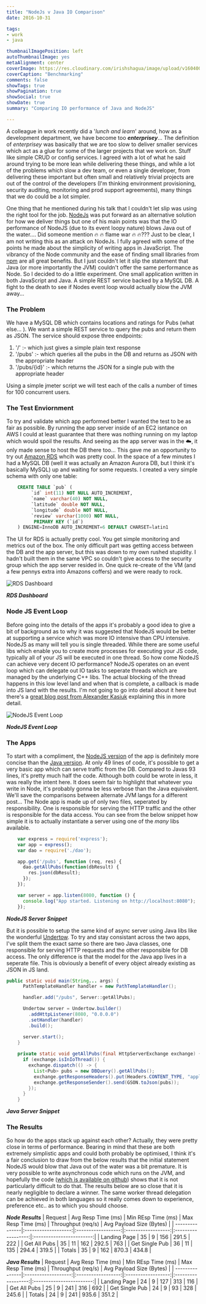 ```yaml
---
title: "NodeJs v Java IO Comparison"
date: 2016-10-31

tags:
- work
- java

thumbnailImagePosition: left
autoThumbnailImage: yes
metaAlignment: center
coverImage: https://res.cloudinary.com/irishshagua/image/upload/v1604006064/blog/JavaNodePerfComp/javaPerf_z8dtr3.jpg
coverCaption: "Benchmarking"
comments: false
showTags: true
showPagination: true
showSocial: true
showDate: true
summary: "Comparing IO performance of Java and NodeJS"

---
```


A colleague in work recently did a '*lunch and learn*' around, how as a development department, we have become too _**enterprisey**_... The definition of *enterprisey* was basically that we are too slow to deliver smaller services which act as a glue for some of the larger projects that we work on. Stuff like simple CRUD or config services. I agreed with a lot of what he said around trying to be more lean while delivering these things, and while a lot of the problems which slow a dev team, or even a single developer, from delivering these important but often small and relatively trivial projects are out of the control of the developers (I'm thinking environment provisioning, security auditing, monitoring and prod support agreements), many things that we do could be a lot simpler. 

One thing that he mentioned during his talk that I couldn't let slip was using the right tool for the job. [NodeJs] was put forward as an alternative solution for how we deliver things but one of his main points was that the IO performance of NodeJS (due to its event loopy nature) blows Java out of the water.... Did someone mention :fire: :fire: flame war :fire: :fire:??? Just to be clear, I am not writing this as an attack on NodeJs. I fully agreed with some of the points he made about the simplicity of writing apps in JavaScript. The vibrancy of the Node community and the ease of finding small libraries from [npm] are all great benefits. But I just couldn't let it slip the statement that Java (or more importantly the JVM) couldn't offer the same performance as Node. So I decided to do a little experiment. One small application written in both JavaScript and Java. A simple REST service backed by a MySQL DB. A fight to the death to see if Nodes event loop would actually blow the JVM away...

### The Problem
We have a MySQL DB which contains locations and ratings for Pubs (what else... ). We want a simple REST service to query the pubs and return them as JSON. The service should expose three endpoints:
   
   1. '/'          :- which just gives a simple plain text response
   2. '/pubs'      :- which queries all the pubs in the DB and returns as JSON with the appropriate header
   3. '/pubs/{id}' :- which returns the JSON for a single pub with the appropriate header

Using a simple jmeter script we will test each of the calls a number of times for 100 concurrent users.

### The Test Enviornment
To try and validate which app performed better I wanted the test to be as fair as possible. By running the app server inside of an EC2 isntance on AWS I could at least guarantee that there was nothing running on my laptop which would spoil the results. And seeing as the app server was in the :cloud:, it only made sense to host the DB there too... This gave me an opportunity to try out [Amazon RDS] whcih was pretty cool. In the space of a few minutes I had a MySQL DB (well it was actually an Amazon Aurora DB, but I think it's basically MySQL) up and waiting for some requests. I created a very simple schema with only one table:

```sql   
    CREATE TABLE `pub` ( 
         `id` int(11) NOT NULL AUTO_INCREMENT, 
         `name` varchar(40) NOT NULL,  
         `latitude` double NOT NULL,  
         `longitude` double NOT NULL,  
         `review` varchar(1000) NOT NULL,  
          PRIMARY KEY (`id`)  
    ) ENGINE=InnoDB AUTO_INCREMENT=6 DEFAULT CHARSET=latin1
```

The UI for RDS is actually pretty cool. You get simple monitoring and metrics out of the box. The only difficult part was getting access between the DB and the app server, but this was down to my own rushed stupidity. I hadn't built them in the same VPC so couldn't give access to the security group which the app server resided in. One quick re-create of the VM (and a few pennys extra into Amazons coffers) and we were ready to rock.

 ![RDS Dashboard]

 **_RDS Dashboard_**

### Node JS Event Loop
Before going into the details of the apps it's probably a good idea to give a bit of background as to why it was suggested that NodeJS would be better at supporting a service which was more IO intensive than CPU intensive. NodeJS as many will tell you is single threaded. While there are some useful libs which enable you to create more processes for executing your JS code, typically all of your JS will be executed in one thread. So how come NodeJS can achieve very decent IO performance? NodeJS operates on an event loop which can delegate out IO tasks to seperate threads which are managed by the underlying C++ libs. The actual blocking of the thread happens in this low level land and when that is complete, a callback is made into JS land with the results. I'm not going to go into detail about it here but there's a [great blog post from Alexander Kasiuk] explaining this in more detail.

 ![NodeJS Event Loop]

 **_NodeJS Event Loop_**

### The Apps
To start with a compliment, the [NodeJS version] of the app is definitely more concise than the [Java version]. At only 49 lines of code, it's possible to get a very basic app which can serve traffic from the DB. Compared to Javas 93 lines, it's pretty much half the code. Although both could be wrote in less, it was really the intent here. It does seem fair to highlight that whatever you write in Node, it's probably gonna be less verbose than the Java equivalent. We'll save the comparisons between alternate JVM langs for a different post...
The Node app is made up of only two files, seperated by responsibility. One is responsible for serving the HTTP traffic and the other is responsible for the data access. You can see from the below snippet how simple it is to actually instantiate a server using one of the *many* libs available.

```javascript
    var express = require('express');
    var app = express();
    var dao = require('./dao');

    app.get('/pubs', function (req, res) {
	  dao.getAllPubs(function(dbResult) {
		res.json(dbResult);
	  });
    });

    var server = app.listen(8080, function () {
      console.log("App started. Listening on http://localhost:8080");
    });
```

 **_NodeJS Server Snippet_**

But it is possible to setup the same kind of async server using Java libs like the wonderful [Undertow]. To try and stay consistant across the two apps, I've split them the exact same so there are two Java classes, one responsible for serving HTTP requests and the other responsible for DB access. The only difference is that the model for the Java app lives in a seperate file. This is obviously a benefit of every object already existing as JSON in JS land.

```java
public static void main(String... args) {
      PathTemplateHandler handler = new PathTemplateHandler();

      handler.add("/pubs", Server::getAllPubs);

      Undertow server = Undertow.builder()
        .addHttpListener(8080, "0.0.0.0")
        .setHandler(handler)
        .build();

      server.start();
    }
  
    private static void getAllPubs(final HttpServerExchange exchange) {
      if (exchange.isInIoThread()) {
        exchange.dispatch(() -> {
          List<Pub> pubs = new DBQuery().getAllPubs();
          exchange.getResponseHeaders().put(Headers.CONTENT_TYPE, "application/json");
          exchange.getResponseSender().send(GSON.toJson(pubs));
        });
      }
    }
```

 **_Java Server Snippet_**

### The Results
So how do the apps stack up against each other? Actually, they were pretty close in terms of performance. Bearing in mind that these are both extremely simplistic apps and could both probably be optimised, I think it's a fair conclusion to draw from the below results that the initial statement NodeJS would blow that Java out of the water was a bit premature. It is very possible to write asynchronous code which runs on the JVM, and hopefully the code ([which is available on github]) shows that it is not particularly difficult to do that. The results below are so close that it is nearly negligible to declare a winner. The same worker thread delegation can be achieved in both languages so it really comes down to experience, preference etc.. as to which you should choose.

**_Node Results_**
| Request        |  Avg Resp Time (ms) | Min REsp Time (ms) | Max Resp Time (ms) | Throughput (req/s) | Avg Payload Size (Bytes) |
| ---------------|:-------------------:|:------------------:|:------------------:|:------------------:|:------------------------:|
| Landing Page   | 35                  | 9                  | 156                | 291.5              | 222                      |
| Get All Pubs   | 35                  | 11                 | 162                | 292.5              | 763                      |
| Get Single Pub | 36                  | 11                 | 135                | 294.4              | 319.5                    | 
| Totals         | 35                  | 9                  | 162                | 870.3              | 434.8                    |



**_Java Results_**
| Request        |  Avg Resp Time (ms) | Min REsp Time (ms) | Max Resp Time (ms) | Throughput (req/s) | Avg Payload Size (Bytes) |
| ---------------|:-------------------:|:------------------:|:------------------:|:------------------:|:------------------------:|
| Landing Page   | 24                  | 9                  | 127                | 313                | 116                      |
| Get All Pubs   | 25                  | 9                  | 241                | 316                | 692                      |
| Get Single Pub | 24                  | 9                  | 93                 | 328                | 245.6                    | 
| Totals         | 24                  | 9                  | 241                | 935.6              | 351.2                    |



<!-- Web Links -->
[NodeJS]: https://nodejs.org/en/
[npm]: https://www.npmjs.com/
[great blog post from Alexander Kasiuk]: https://www.future-processing.pl/blog/on-problems-with-threads-in-node-js/
[Amazon RDS]: https://aws.amazon.com/rds
[NodeJS version]: https://github.com/irishshagua/java-nodejs-io-comparison/tree/master/nodeJS
[Java version]: https://github.com/irishshagua/java-nodejs-io-comparison/tree/master/java
[which is available on github]: https://github.com/irishshagua/java-nodejs-io-comparison/tree/master/java
[Undertow]: http://undertow.io/

<!-- Images -->
[RDS Dashboard]: https://res.cloudinary.com/irishshagua/image/upload/v1604006050/blog/JavaNodePerfComp/RDS-Dash_pvuwal.png
[NodeJS Event Loop]: https://www.future-processing.com/blog/wp-content/uploads/2015/04/threads-in-node.ja_.png
